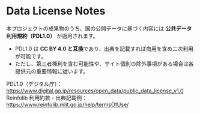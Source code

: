 # Data License Notes

本プロジェクトの成果物のうち、国の公開データに基づく内容には **公共データ利用規約（PDL1.0）** が適用されます。  
- PDL1.0 は **CC BY 4.0 と互換**であり、出典を記載すれば商用を含め二次利用が可能です。  
- ただし、第三者権利を含む可能性や、サイト個別の除外事項がある場合は各提供元の重要情報に従います。

PDL1.0（デジタル庁）：https://www.digital.go.jp/resources/open_data/public_data_license_v1.0
Reinfolib 利用約款・出典記載例：https://www.reinfolib.mlit.go.jp/help/termsOfUse/
